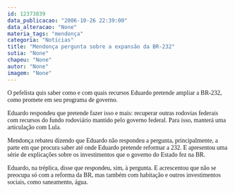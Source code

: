 ```yaml
---
id: 12373839
data_publicacao: "2006-10-26 22:39:00"
data_alteracao: "None"
materia_tags: "mendonça"
categoria: "Notícias"
title: "Mendonça pergunta sobre a expansão da BR-232"
sutia: "None"
chapeu: "None"
autor: "None"
imagem: "None"
---
```

<p><P><FONT face=Verdana>O pefelista quis saber como e com quais recursos Eduardo pretende ampliar a BR-232, como promete em seu programa de governo.</FONT></P></p>
<p><P><FONT face=Verdana>Eduardo respondeu que pretende fazer isso e mais: recuperar outras rodovias federais com recursos do fundo rodoviário mantido pelo governo federal. Para isso, manterá uma articulação com Lula.</FONT></P></p>
<p><P><FONT face=Verdana>Mendonça rebateu dizendo que Eduardo não respondeu a pergunta, principalmente, a parte em que procura saber até onde Eduardo pretende reformar a 232. E apresentou uma série de explicações sobre os investimentos que o governo do Estado fez na BR.</FONT></P></p>
<p><P><FONT face=Verdana>Eduardo, na tréplica, disse que respondeu, sim, à pergunta. E acrescentou que não se preocupa só com a reforma da BR, mas também com habitação e outros investimentos sociais, como saneamento, água.</FONT></P> </p>
